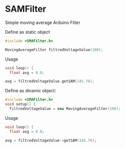 # SAMFilter
Simple moving average Arduino Filter

Define as static object
```c++
#include <SMAFilter.h>

MovingAverageFilter filtredVoltageValue(100);
``` 

Usage

```c++
void loop() {
  float avg = 0.0;

avg = filtredVoltageValue.getSAM(145.76);
```

Define as dinamic object:

```c++
#include <SMAFilter.h>
void setup() {
  filtredVoltageValue = new MovingAverageFilter(100);
``` 

Usage

```c++
void loop() {
  float avg = 0.0;

avg = filtredVoltageValue->getSAM(145.76);
```
